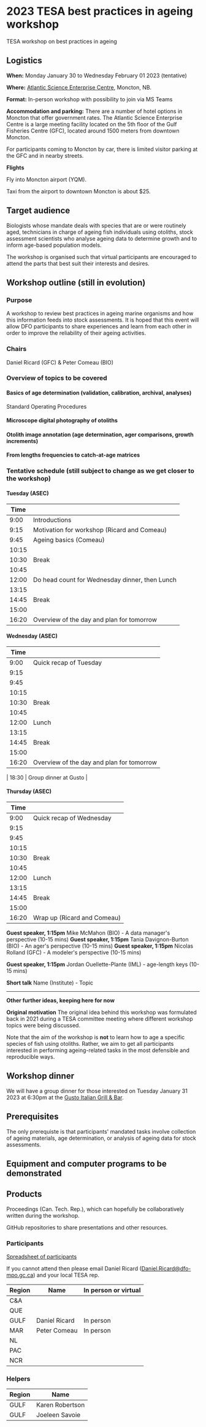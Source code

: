 # 2023 TESA best practices in ageing workshop
TESA workshop on best practices in ageing

## Logistics

**When:** Monday January 30 to Wednesday February 01 2023 (tentative)

**Where:** [Atlantic Science Enterprise Centre](https://www.dfo-mpo.gc.ca/science/organization/sec-ces/atlantic-atlantique/index-eng.html), Moncton, NB.  

**Format:** In-person workshop with possibility to join via MS Teams

**Accommodation and parking:** 
There are a number of hotel options in Moncton that offer government rates. The Atlantic Science Enterprise Centre is a large meeting facility located on the 5th floor of the Gulf Fisheries Centre (GFC), located around 1500 meters from downtown Moncton.

For participants coming to Moncton by car, there is limited visitor parking at the GFC and in nearby streets. 

**Flights**

Fly into Moncton airport (YQM).

Taxi from the airport to downtown Moncton is about $25.

## Target audience

Biologists whose mandate deals with species that are or were routinely aged, technicians in charge of ageing fish individuals using otoliths, stock assessment scientists who analyse ageing data to determine growth and to inform age-based population models.

The workshop is organised such that virtual participants are encouraged to attend the parts that best suit their interests and desires. 

## Workshop outline (still in evolution)

### Purpose
A workshop to review best practices in ageing marine organisms and how this information feeds into stock assessments. It is hoped that this event will allow DFO participants to share experiences and learn from each other in order to improve the reliability of their ageing activities.

### Chairs
Daniel Ricard (GFC) & Peter Comeau (BIO)

### Overview of topics to be covered

#### Basics of age determination (validation, calibration, archival, analyses)

Standard Operating Procedures

#### Microscope digital photography of otoliths

#### Otolith image annotation (age determination, ager comparisons, growth increments)

#### From lengths frequencies to catch-at-age matrices

### Tentative schedule (still subject to change as we get closer to the workshop)

#### Tuesday (ASEC)
| Time |  |
|  ---- |  - |
| 9:00 | Introductions |
| 9:15 | Motivation for workshop (Ricard and Comeau) |
| 9:45 | Ageing basics (Comeau) |
| 10:15 | |
| 10:30 | Break |
| 10:45 | |
| 12:00 | Do head count for Wednesday dinner, then Lunch |
| 13:15 |  |
| 14:45 | Break |
| 15:00 |  |
| 16:20 | Overview of the day and plan for tomorrow |

#### Wednesday (ASEC)
| Time |  |
|  ---- |  - |
| 9:00 | Quick recap of Tuesday |
| 9:15 |  |
| 9:45 |  |
| 10:15 | |
| 10:30 | Break |
| 10:45 | |
| 12:00 | Lunch |
| 13:15 |  |
| 14:45 | Break |
| 15:00 |  |
| 16:20 | Overview of the day and plan for tomorrow |

| 18:30 | Group dinner at Gusto |


#### Thursday (ASEC)
| Time |  |
|  ---- |  - |
| 9:00 | Quick recap of Wednesday |
| 9:15 |  |
| 9:45 |  |
| 10:15 | |
| 10:30 | Break |
| 10:45 | |
| 12:00 | Lunch |
| 13:15 |  |
| 14:45 | Break |
| 15:00 |  |
| 16:20 | Wrap up (Ricard and Comeau) |



**Guest speaker, 1:15pm** Mike McMahon (BIO) - A data manager's perspective (10-15 mins)
**Guest speaker, 1:15pm** Tania Davignon-Burton (BIO) - An ager's perspective (10-15 mins)
**Guest speaker, 1:15pm** Nicolas Rolland (GFC) - A modeler's perspective (10-15 mins)

**Guest speaker, 1:15pm** Jordan Ouellette-Plante (IML) - age-length keys (10-15 mins)


**Short talk** Name (Institute) - Topic


----


**Other further ideas, keeping here for now**


**Original motivation** The original idea behind this workshop was formulated back in 2021 during a TESA committee meeting where different workshop topics were being discussed.

Note that the aim of the workshop is **not** to learn how to age a specific species of fish using otoliths. Rather, we aim to get all participants interested in performing ageing-related tasks in the most defensible and reproducible ways.


## Workshop dinner

We will have a group dinner for those interested on Tuesday January 31 2023 at 6:30pm at the [Gusto Italian Grill & Bar](https://gustoitaliangrill.ca/menu/).

## Prerequisites

The only prerequiste is that participants' mandated tasks involve collection of ageing materials, age determination, or analysis of ageing data for stock assessments.


## Equipment and computer programs to be demonstrated


## Products

Proceedings (Can. Tech. Rep.), which can hopefully be collaboratively written during the workshop.

GitHub repositories to share presentations and other resources.

### Participants

[Spreadsheet of participants](./planning/workshop-participants.xlsx)

If you cannot attend then please email Daniel Ricard (Daniel.Ricard@dfo-mpo.gc.ca) and your local TESA rep.

| Region | Name | In person or virtual |
| ------ | -----| -----|
| C&A   |  |  |
| QUE   |  |  |
| GULF  | Daniel Ricard |  In person |
| MAR  | Peter Comeau | In person |
| NL    |  |  |
| PAC   |  |  |
| NCR   |  |  |

### Helpers

| Region | Name | 
| ------ | -----|
| GULF	| Karen Robertson |
| GULF	| Joeleen Savoie |

